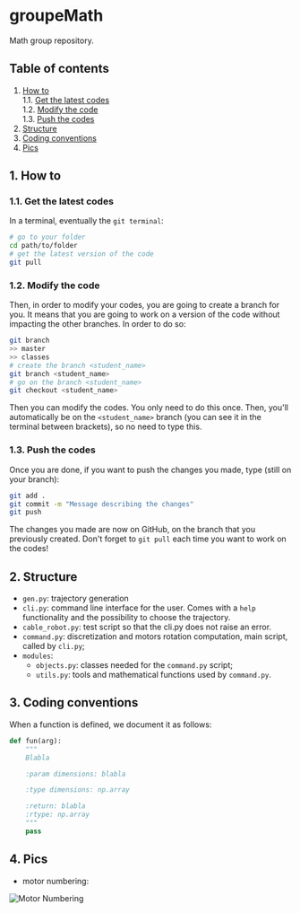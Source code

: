 # groupeMath
Math group repository.

## Table of contents

1. [ How to ](#1-how-to)  
    1.1. [ Get the latest codes ](#11-get-the-latest-codes)  
    1.2. [ Modify the code ](#12-modify-the-code)  
    1.3. [ Push the codes ](#13-push-the-codes)
2. [ Structure ](#2-structure)
3. [ Coding conventions ](#3-coding-conventions)  
4. [ Pics ](#5-pics)

## 1. How to

### 1.1. Get the latest codes

In a terminal, eventually the `git terminal`:
```bash
# go to your folder
cd path/to/folder
# get the latest version of the code
git pull
```

### 1.2. Modify the code

Then, in order to modify your codes, you are going to create a branch for you. It means that you are going to work on a version of the code without impacting the other branches.
In order to do so:
```bash
git branch
>> master
>> classes
# create the branch <student_name>
git branch <student_name>
# go on the branch <student_name>
git checkout <student_name>
```
Then you can modify the codes.
You only need to do this once. Then, you'll automatically be on the `<student_name>` branch (you can see it in the terminal between brackets), so no need to type this.

### 1.3. Push the codes

Once you are done, if you want to push the changes you made, type (still on your branch):
```bash
git add .
git commit -m "Message describing the changes"
git push
```
The changes you made are now on GitHub, on the branch that you previously created.
Don't forget to `git pull` each time you want to work on the codes!

## 2. Structure

- `gen.py`: trajectory generation
- `cli.py`: command line interface for the user. Comes with a `help` functionality and the possibility to choose the trajectory.
- `cable_robot.py`: test script so that the cli.py does not raise an error.
- `command.py`: discretization and motors rotation computation, main script, called by `cli.py`;
- `modules`:
    - `objects.py`: classes needed for the `command.py` script;
    - `utils.py`: tools and mathematical functions used by `command.py`.


## 3. Coding conventions

When a function is defined, we document it as follows:
```py
def fun(arg):
    """
    Blabla

    :param dimensions: blabla

    :type dimensions: np.array

    :return: blabla
    :rtype: np.array
    """
    pass
```


## 4. Pics

- motor numbering:

![Motor Numbering](./pics/motor-numbering.png)
